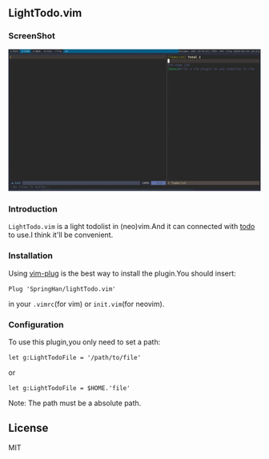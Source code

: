 ## LightTodo.vim

### ScreenShot

![lightLine](./a.png)

### Introduction

`LightTodo.vim` is a light todolist in (neo)vim.And it can connected with [todo](https://github.com/mattn/todo) to use.I think it'll be convenient.

### Installation

Using [vim-plug](https://github.com/junegunn/vim-plug) is the best way to install the plugin.You should insert:

```vim
Plug 'SpringHan/lightTodo.vim'
```

in your `.vimrc`(for vim) or `init.vim`(for neovim).

### Configuration

To use this plugin,you only need to set a path:

```vim
let g:LightTodoFile = '/path/to/file'
```

or

```vim
let g:LightTodoFile = $HOME.'file'
```

Note: The path must be a absolute path.

## License

MIT
